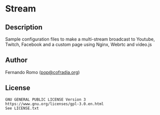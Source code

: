 # Stream

## Description

Sample configuration files to make a multi-stream broadcast to Youtube, Twitch, Facebook and a custom page using Nginx, Webrtc and video.js

## Author

   Fernando Romo (pop@cofradia.org)

## License
     
```
GNU GENERAL PUBLIC LICENSE Version 3
https://www.gnu.org/licenses/gpl-3.0.en.html
See LICENSE.txt
```
